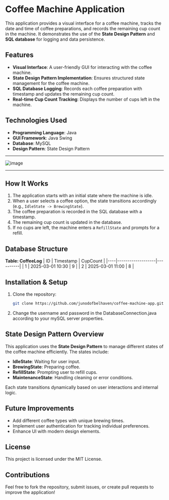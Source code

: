 # Coffee Machine Application

This application provides a visual interface for a coffee machine, tracks the date and time of coffee preparations, and records the remaining cup count in the machine. It demonstrates the use of the **State Design Pattern** and **SQL database** for logging and data persistence.

## Features
- **Visual Interface**: A user-friendly GUI for interacting with the coffee machine.
- **State Design Pattern Implementation**: Ensures structured state management for the coffee machine.
- **SQL Database Logging**: Records each coffee preparation with timestamp and updates the remaining cup count.
- **Real-time Cup Count Tracking**: Displays the number of cups left in the machine.

## Technologies Used
- **Programming Language**: Java 
- **GUI Framework**: Java Swing
- **Database**: MySQL
- **Design Pattern**: State Design Pattern

******************************************************************
  ![image](https://github.com/user-attachments/assets/7fdaa428-5aba-453d-9496-777c14ed80df)
******************************************************************

## How It Works
1. The application starts with an initial state where the machine is idle.
2. When a user selects a coffee option, the state transitions accordingly (e.g., `IdleState -> BrewingState`).
3. The coffee preparation is recorded in the SQL database with a timestamp.
4. The remaining cup count is updated in the database.
5. If no cups are left, the machine enters a `RefillState` and prompts for a refill.

## Database Structure
**Table: CoffeeLog**
| ID | Timestamp          | CupCount |
|----|-------------------|----------|
| 1  | 2025-03-01 10:30 | 9        |
| 2  | 2025-03-01 11:00 | 8        |

## Installation & Setup
1. Clone the repository:
   ```bash
   git clone https://github.com/junodofbelhaven/coffee-machine-app.git
   ```
2. Change the username and password in the DatabaseConnection.java according to your mySQL server properties.

## State Design Pattern Overview
This application uses the **State Design Pattern** to manage different states of the coffee machine efficiently. The states include:
- **IdleState**: Waiting for user input.
- **BrewingState**: Preparing coffee.
- **RefillState**: Prompting user to refill cups.
- **MaintenanceState**: Handling cleaning or error conditions.

Each state transitions dynamically based on user interactions and internal logic.

## Future Improvements
- Add different coffee types with unique brewing times.
- Implement user authentication for tracking individual preferences.
- Enhance UI with modern design elements.

## License
This project is licensed under the MIT License.

## Contributions
Feel free to fork the repository, submit issues, or create pull requests to improve the application!

